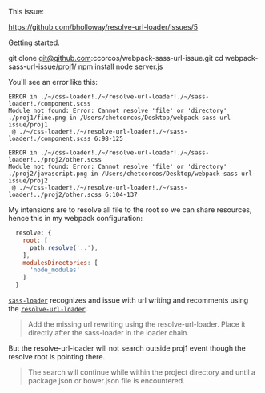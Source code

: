 This issue:

https://github.com/bholloway/resolve-url-loader/issues/5

Getting started.

git clone git@github.com:ccorcos/webpack-sass-url-issue.git
cd webpack-sass-url-issue/proj1/
npm install
node server.js

You'll see an error like this:

```
ERROR in ./~/css-loader!./~/resolve-url-loader!./~/sass-loader!./component.scss
Module not found: Error: Cannot resolve 'file' or 'directory' ./proj1/fine.png in /Users/chetcorcos/Desktop/webpack-sass-url-issue/proj1
 @ ./~/css-loader!./~/resolve-url-loader!./~/sass-loader!./component.scss 6:98-125

ERROR in ./~/css-loader!./~/resolve-url-loader!./~/sass-loader!../proj2/other.scss
Module not found: Error: Cannot resolve 'file' or 'directory' ./proj2/javascript.png in /Users/chetcorcos/Desktop/webpack-sass-url-issue/proj2
 @ ./~/css-loader!./~/resolve-url-loader!./~/sass-loader!../proj2/other.scss 6:104-137
```

My intensions are to resolve all file to the root so we can share resources, hence this in my webpack configuration:

```js
  resolve: {
    root: [
      path.resolve('..'),
    ],
    modulesDirectories: [
      'node_modules'
    ]
  }
```

[`sass-loader`](https://github.com/jtangelder/sass-loader) recognizes and issue with url writing and recomments using the [`resolve-url-loader`](https://github.com/bholloway/resolve-url-loader).

> Add the missing url rewriting using the resolve-url-loader. Place it directly after the sass-loader in the loader chain.

But the resolve-url-loader will not search outside proj1 event though the resolve root is pointing there.

> The search will continue while within the project directory and until a package.json or bower.json file is encountered.